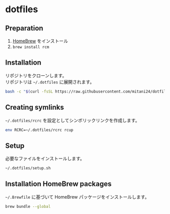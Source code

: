 # dotfiles

## Preparation

1. [HomeBrew](https://brew.sh/index_ja) をインストール
2. `brew install rcm`

## Installation

リポジトリをクローンします。\
リポジトリは `~/.dotfiles` に展開されます。

```sh
bash -c "$(curl -fsSL https://raw.githubusercontent.com/mitani24/dotfiles/main/install.sh)"
```

## Creating symlinks

`~/.dotfiles/rcrc` を設定としてシンボリックリンクを作成します。

```sh
env RCRC=~/.dotfiles/rcrc rcup
```

## Setup

必要なファイルをインストールします。

```sh
~/.dotfiles/setup.sh
```

## Installation HomeBrew packages

`~/.Brewfile` に基づいて HomeBrew パッケージをインストールします。

```sh
brew bundle --global
```
